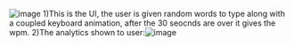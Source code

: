 ![image](https://github.com/user-attachments/assets/a1c3f2f6-ede6-482c-a67d-214850cdf8a6)
1)This is the UI, the user is given random words to type along with a coupled keyboard animation, after the 30 seocnds are over it gives the wpm.
2)The analytics shown to user:![image](https://github.com/user-attachments/assets/260bcbbe-5b8b-499a-9613-cef5149ea470)

